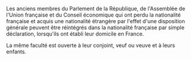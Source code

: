   
 Les anciens membres du Parlement de la République, de l'Assemblée de l'Union française et du Conseil économique qui ont perdu la nationalité française et acquis une nationalité étrangère par l'effet d'une disposition générale peuvent être réintégrés dans la nationalité française par simple déclaration, lorsqu'ils ont établi leur domicile en France.  

  
 La même faculté est ouverte à leur conjoint, veuf ou veuve et à leurs enfants.  
